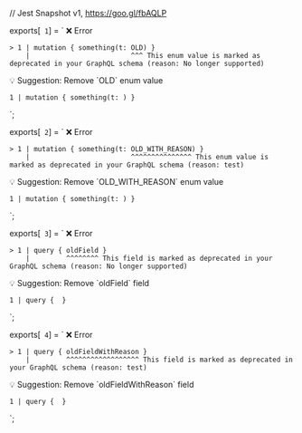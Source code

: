 // Jest Snapshot v1, https://goo.gl/fbAQLP

exports[` 1`] = `
❌ Error

    > 1 | mutation { something(t: OLD) }
        |                         ^^^ This enum value is marked as deprecated in your GraphQL schema (reason: No longer supported)

💡 Suggestion: Remove \`OLD\` enum value

    1 | mutation { something(t: ) }
`;

exports[` 2`] = `
❌ Error

    > 1 | mutation { something(t: OLD_WITH_REASON) }
        |                         ^^^^^^^^^^^^^^^ This enum value is marked as deprecated in your GraphQL schema (reason: test)

💡 Suggestion: Remove \`OLD_WITH_REASON\` enum value

    1 | mutation { something(t: ) }
`;

exports[` 3`] = `
❌ Error

    > 1 | query { oldField }
        |         ^^^^^^^^ This field is marked as deprecated in your GraphQL schema (reason: No longer supported)

💡 Suggestion: Remove \`oldField\` field

    1 | query {  }
`;

exports[` 4`] = `
❌ Error

    > 1 | query { oldFieldWithReason }
        |         ^^^^^^^^^^^^^^^^^^ This field is marked as deprecated in your GraphQL schema (reason: test)

💡 Suggestion: Remove \`oldFieldWithReason\` field

    1 | query {  }
`;
